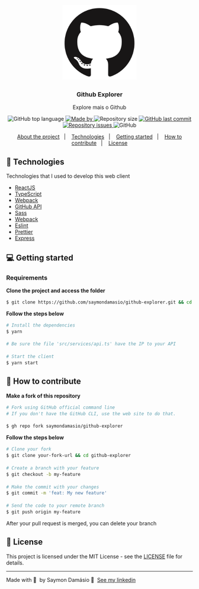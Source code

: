 <h1 align="center">
	<img alt="Logo" src=".github/logo.svg" width="200px" />
</h1>

<h3 align="center">
  Github Explorer
</h3>

<p align="center">Explore mais o Github</p>

<p align="center">
  <img alt="GitHub top language" src="https://img.shields.io/github/languages/top/saymondamasio/github-explorer">

   <a href="https://www.linkedin.com/in/saymondamasio/">
    <img alt="Made by" src="https://img.shields.io/badge/Made%20by-Saymon%20Dam%C3%A1sio-green">
  </a>
  
  
  <img alt="Repository size" src="https://img.shields.io/github/repo-size/saymondamasio/github-explorer">
  
  <a href="https://github.com/saymondamasio/github-explorer/commits/master">
    <img alt="GitHub last commit" src="https://img.shields.io/github/last-commit/saymondamasio/github-explorer">
  </a>
  
  <a href="https://github.com/saymondamasio/github-explorer/issues">
    <img alt="Repository issues" src="https://img.shields.io/github/issues/saymondamasio/github-explorer">
  </a>
  
  <img alt="GitHub" src="https://img.shields.io/github/license/saymondamasio/github-explorer">
</p>

<p align="center">
  <a href="#-about-the-project">About the project</a>&nbsp;&nbsp;&nbsp;|&nbsp;&nbsp;&nbsp;
  <a href="#-technologies">Technologies</a>&nbsp;&nbsp;&nbsp;|&nbsp;&nbsp;&nbsp;
  <a href="#-getting-started">Getting started</a>&nbsp;&nbsp;&nbsp;|&nbsp;&nbsp;&nbsp;
  <a href="#-how-to-contribute">How to contribute</a>&nbsp;&nbsp;&nbsp;|&nbsp;&nbsp;&nbsp;
  <a href="#-license">License</a>
</p>

## 🚀 Technologies

Technologies that I used to develop this web client

- [ReactJS](https://reactjs.org/)
- [TypeScript](https://www.typescriptlang.org/)
- [Webpack](https://webpack.js.org/)
- [GitHub API](https://developer.github.com/)
- [Sass](https://sass-lang.com/)
- [Webpack](https://webpack.js.org/)
- [Eslint](https://eslint.org/)
- [Prettier](https://prettier.io/)
- [Express](https://expressjs.com/)

## 💻 Getting started

### Requirements

**Clone the project and access the folder**

```bash
$ git clone https://github.com/saymondamasio/github-explorer.git && cd github-explorer
```

**Follow the steps below**

```bash
# Install the dependencies
$ yarn

# Be sure the file 'src/services/api.ts' have the IP to your API

# Start the client
$ yarn start
```

## 🤔 How to contribute

**Make a fork of this repository**

```bash
# Fork using GitHub official command line
# If you don't have the GitHub CLI, use the web site to do that.

$ gh repo fork saymondamasio/github-explorer
```

**Follow the steps below**

```bash
# Clone your fork
$ git clone your-fork-url && cd github-explorer

# Create a branch with your feature
$ git checkout -b my-feature

# Make the commit with your changes
$ git commit -m 'feat: My new feature'

# Send the code to your remote branch
$ git push origin my-feature
```

After your pull request is merged, you can delete your branch

## 📝 License

This project is licensed under the MIT License - see the [LICENSE](LICENSE) file for details.

---

Made with 💜 &nbsp;by Saymon Damásio 👋 &nbsp;[See my linkedin](https://www.linkedin.com/in/saymondamasio/)
